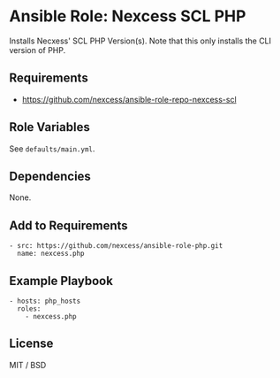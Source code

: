 # Ansible Role: Nexcess SCL PHP

Installs Necxess' SCL PHP Version(s).  Note that this only installs the CLI version of PHP.

## Requirements

- https://github.com/nexcess/ansible-role-repo-nexcess-scl

## Role Variables

See `defaults/main.yml`.

## Dependencies

None.

## Add to Requirements

    - src: https://github.com/nexcess/ansible-role-php.git
      name: nexcess.php

## Example Playbook

    - hosts: php_hosts
      roles:
        - nexcess.php

## License

MIT / BSD
